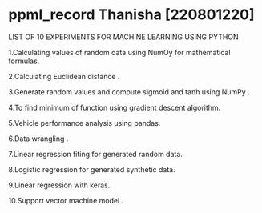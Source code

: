 # ppml_record Thanisha [220801220]
LIST OF 10 EXPERIMENTS FOR MACHINE LEARNING USING PYTHON

1.Calculating values of random data using NumOy for mathematical formulas.

2.Calculating Euclidean distance .

3.Generate random values and compute sigmoid and tanh using NumPy .

4.To find minimum of function using gradient descent algorithm.

5.Vehicle performance analysis using pandas.

6.Data wrangling .

7.Linear regression fiting for generated random data.

8.Logistic regression for generated synthetic data.

9.Linear regression with keras.

10.Support vector machine model .
